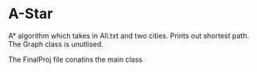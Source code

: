 # A-Star
A* algorithm which takes in All.txt and two cities. Prints out shortest path.
The Graph class is unutlised.

The FinalProj file conatins the main class
